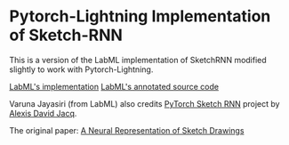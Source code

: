 # Pytorch-Lightning Implementation of Sketch-RNN

This is a version of the LabML implementation of SketchRNN modified slightly to work with Pytorch-Lightning.

[LabML's implementation](https://github.com/lab-ml/nn)
[LabML's annotated source code](https://lab-ml.com/labml_nn/sketch_rnn/)

Varuna Jayasiri (from LabML) also credits [PyTorch Sketch RNN](https://github.com/alexis-jacq/Pytorch-Sketch-RNN) project by
[Alexis David Jacq](https://github.com/alexis-jacq).

The original paper: [A Neural Representation of Sketch Drawings](https://arxiv.org/abs/1704.03477)